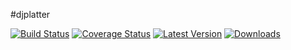 #djplatter

[![Build Status](https://travis-ci.org/thomasw/djplatter.png)](https://travis-ci.org/thomasw/djplatter)
[![Coverage Status](https://coveralls.io/repos/thomasw/djplatter/badge.png?branch=master)](https://coveralls.io/r/thomasw/djplatter?branch=master)
[![Latest Version](https://pypip.in/v/djplatter/badge.png)](https://pypi.python.org/pypi/djplatter/)
[![Downloads](https://pypip.in/d/djplatter/badge.png)](https://pypi.python.org/pypi/djplatter/)
